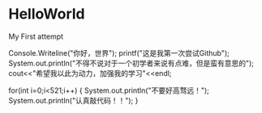 # HelloWorld
My First attempt

Console.Writeline("你好，世界");
printf("这是我第一次尝试Github");
System.out.println("不得不说对于一个初学者来说有点难，但是蛮有意思的");
cout<<"希望我以此为动力，加强我的学习"<<endl;

for(int i=0;i<521;i++)
  {
    System.out.println("不要好高骛远！");
    System.out.println("认真敲代码！！");
  }

